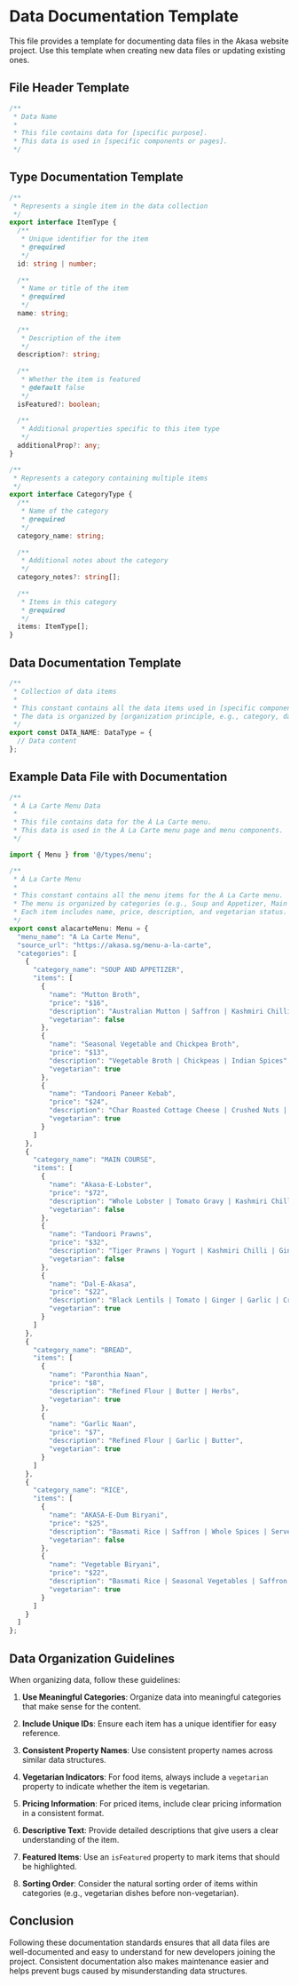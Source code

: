 # Data Documentation Template

This file provides a template for documenting data files in the Akasa website project. Use this template when creating new data files or updating existing ones.

## File Header Template

```typescript
/**
 * Data Name
 *
 * This file contains data for [specific purpose].
 * This data is used in [specific components or pages].
 */
```

## Type Documentation Template

```typescript
/**
 * Represents a single item in the data collection
 */
export interface ItemType {
  /**
   * Unique identifier for the item
   * @required
   */
  id: string | number;
  
  /**
   * Name or title of the item
   * @required
   */
  name: string;
  
  /**
   * Description of the item
   */
  description?: string;
  
  /**
   * Whether the item is featured
   * @default false
   */
  isFeatured?: boolean;
  
  /**
   * Additional properties specific to this item type
   */
  additionalProp?: any;
}

/**
 * Represents a category containing multiple items
 */
export interface CategoryType {
  /**
   * Name of the category
   * @required
   */
  category_name: string;
  
  /**
   * Additional notes about the category
   */
  category_notes?: string[];
  
  /**
   * Items in this category
   * @required
   */
  items: ItemType[];
}
```

## Data Documentation Template

```typescript
/**
 * Collection of data items
 * 
 * This constant contains all the data items used in [specific components or pages].
 * The data is organized by [organization principle, e.g., category, date, etc.].
 */
export const DATA_NAME: DataType = {
  // Data content
};
```

## Example Data File with Documentation

```typescript
/**
 * À La Carte Menu Data
 *
 * This file contains data for the À La Carte menu.
 * This data is used in the À La Carte menu page and menu components.
 */

import { Menu } from '@/types/menu';

/**
 * À La Carte Menu
 * 
 * This constant contains all the menu items for the À La Carte menu.
 * The menu is organized by categories (e.g., Soup and Appetizer, Main Course, etc.).
 * Each item includes name, price, description, and vegetarian status.
 */
export const alacarteMenu: Menu = {
  "menu_name": "A La Carte Menu",
  "source_url": "https://akasa.sg/menu-a-la-carte",
  "categories": [
    {
      "category_name": "SOUP AND APPETIZER",
      "items": [
        {
          "name": "Mutton Broth",
          "price": "$16",
          "description": "Australian Mutton | Saffron | Kashmiri Chilli",
          "vegetarian": false
        },
        {
          "name": "Seasonal Vegetable and Chickpea Broth",
          "price": "$13",
          "description": "Vegetable Broth | Chickpeas | Indian Spices",
          "vegetarian": true
        },
        {
          "name": "Tandoori Paneer Kebab",
          "price": "$24",
          "description": "Char Roasted Cottage Cheese | Crushed Nuts | Yogurt | Dhani Chilli",
          "vegetarian": true
        }
      ]
    },
    {
      "category_name": "MAIN COURSE",
      "items": [
        {
          "name": "Akasa-E-Lobster",
          "price": "$72",
          "description": "Whole Lobster | Tomato Gravy | Kashmiri Chilli | Ginger",
          "vegetarian": false
        },
        {
          "name": "Tandoori Prawns",
          "price": "$32",
          "description": "Tiger Prawns | Yogurt | Kashmiri Chilli | Ginger | Garlic",
          "vegetarian": false
        },
        {
          "name": "Dal-E-Akasa",
          "price": "$22",
          "description": "Black Lentils | Tomato | Ginger | Garlic | Cream",
          "vegetarian": true
        }
      ]
    },
    {
      "category_name": "BREAD",
      "items": [
        {
          "name": "Paronthia Naan",
          "price": "$8",
          "description": "Refined Flour | Butter | Herbs",
          "vegetarian": true
        },
        {
          "name": "Garlic Naan",
          "price": "$7",
          "description": "Refined Flour | Garlic | Butter",
          "vegetarian": true
        }
      ]
    },
    {
      "category_name": "RICE",
      "items": [
        {
          "name": "AKASA-E-Dum Biryani",
          "price": "$25",
          "description": "Basmati Rice | Saffron | Whole Spices | Served with Raita",
          "vegetarian": false
        },
        {
          "name": "Vegetable Biryani",
          "price": "$22",
          "description": "Basmati Rice | Seasonal Vegetables | Saffron | Whole Spices | Served with Raita",
          "vegetarian": true
        }
      ]
    }
  ]
};
```

## Data Organization Guidelines

When organizing data, follow these guidelines:

1. **Use Meaningful Categories**: Organize data into meaningful categories that make sense for the content.

2. **Include Unique IDs**: Ensure each item has a unique identifier for easy reference.

3. **Consistent Property Names**: Use consistent property names across similar data structures.

4. **Vegetarian Indicators**: For food items, always include a `vegetarian` property to indicate whether the item is vegetarian.

5. **Pricing Information**: For priced items, include clear pricing information in a consistent format.

6. **Descriptive Text**: Provide detailed descriptions that give users a clear understanding of the item.

7. **Featured Items**: Use an `isFeatured` property to mark items that should be highlighted.

8. **Sorting Order**: Consider the natural sorting order of items within categories (e.g., vegetarian dishes before non-vegetarian).

## Conclusion

Following these documentation standards ensures that all data files are well-documented and easy to understand for new developers joining the project. Consistent documentation also makes maintenance easier and helps prevent bugs caused by misunderstanding data structures.
